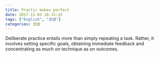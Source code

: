 ```yaml
---
title: Practic makes perfect
date: 2017-12-03 18:15:33
tags: ["English", "总结"]
categories: 总结
---
```


Deliberate practice entails more than simply repeating a task. Rather,
it involves setting specific goals, obtaining immediate feedback and concentrating
as much on technique as on outcomes.
